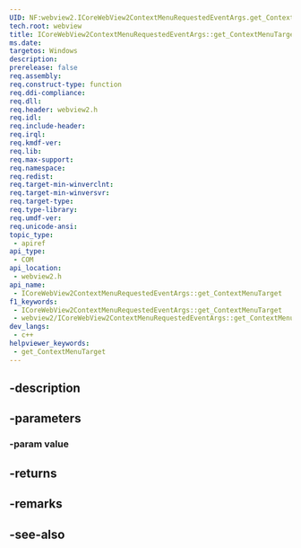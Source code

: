 ```yaml
---
UID: NF:webview2.ICoreWebView2ContextMenuRequestedEventArgs.get_ContextMenuTarget
tech.root: webview
title: ICoreWebView2ContextMenuRequestedEventArgs::get_ContextMenuTarget
ms.date: 
targetos: Windows
description: 
prerelease: false
req.assembly: 
req.construct-type: function
req.ddi-compliance: 
req.dll: 
req.header: webview2.h
req.idl: 
req.include-header: 
req.irql: 
req.kmdf-ver: 
req.lib: 
req.max-support: 
req.namespace: 
req.redist: 
req.target-min-winverclnt: 
req.target-min-winversvr: 
req.target-type: 
req.type-library: 
req.umdf-ver: 
req.unicode-ansi: 
topic_type:
 - apiref
api_type:
 - COM
api_location:
 - webview2.h
api_name:
 - ICoreWebView2ContextMenuRequestedEventArgs::get_ContextMenuTarget
f1_keywords:
 - ICoreWebView2ContextMenuRequestedEventArgs::get_ContextMenuTarget
 - webview2/ICoreWebView2ContextMenuRequestedEventArgs::get_ContextMenuTarget
dev_langs:
 - c++
helpviewer_keywords:
 - get_ContextMenuTarget
---
```


## -description

## -parameters

### -param value

## -returns

## -remarks

## -see-also

